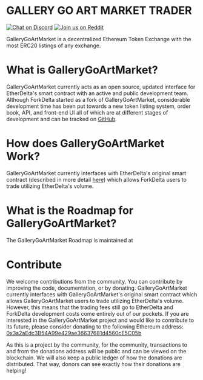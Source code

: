 # GALLERY GO ART MARKET TRADER
[![Chat on Discord](https://img.shields.io/badge/chat-on%20discord-7289da.svg)](https://discord.gg/MPvAfMa)
[![Join us on Reddit](https://img.shields.io/badge/reddit-ForkDelta-red.svg)](https://www.reddit.com/r/ForkDelta/)

GalleryGoArtMarket is a decentralized Ethereum Token Exchange with the most ERC20 listings of any exchange.


# What is GalleryGoArtMarket?
GalleryGoArtMarket currently acts as an open source, updated interface for EtherDelta's smart contract with an active and public development team. Although ForkDelta started as a fork of GalleryGoArtMarket, considerable development time has been put towards a new token listing system, order book, API, and front-end UI all of which are at different stages of development and can be tracked on [GitHub](https://github.com/forkdelta/). 


# How does GalleryGoArtMarket Work?
GalleryGoArtMarket currently interfaces with EtherDelta's original smart contract (described in more detail [here](https://www.reddit.com/r/EtherDelta/comments/6kdiyl/smart_contract_overview/)) which allows ForkDelta users to trade utilizing EtherDelta's volume.


# What is the Roadmap for GalleryGoArtMarket?
The GalleryGoArtMarket Roadmap is maintained at 


# Contribute
We welcome contributions from the community. You can contribute by improving the code, documentation, or by donating. 
GalleryGoArtMarket currently interfaces with GalleryGoArtMarket's original smart contract which allows GalleryGoArtMarket users to trade utilizing EtherDelta's volume. However, this means that the trading fees still go to EtherDelta and ForkDelta development costs come entirely out of our pockets. If you are interested in the GalleryGoArtMarket project and would like to contribute to its future, please consider donating to the following Ethereum address: <a href="https://etherscan.io/address/0x3a2aEdc3B54A99e429ae36637681d4560cE5C05b">0x3a2aEdc3B54A99e429ae36637681d4560cE5C05b</a>

As this is a project by the community, for the community, transactions to and from the donations address will be public and can be viewed on the blockchain. We will also keep a public ledger of how the donations are distributed. That way, donors can see exactly how their donations are helping!
